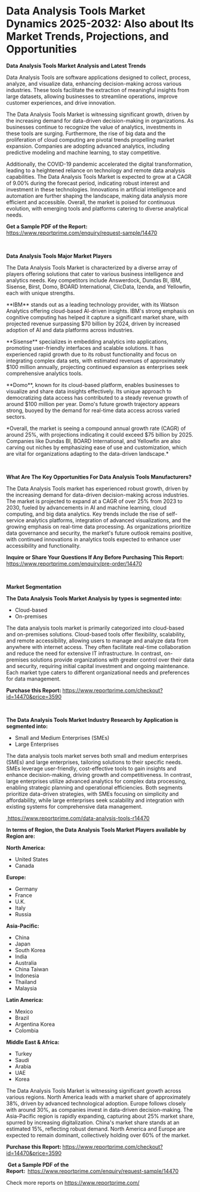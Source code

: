 <p><h1>Data Analysis Tools Market Dynamics 2025-2032: Also about Its Market Trends, Projections, and Opportunities</h1></p><p><strong>Data Analysis Tools Market Analysis and Latest Trends</strong></p>
<p><p>Data Analysis Tools are software applications designed to collect, process, analyze, and visualize data, enhancing decision-making across various industries. These tools facilitate the extraction of meaningful insights from large datasets, allowing businesses to streamline operations, improve customer experiences, and drive innovation.</p><p>The Data Analysis Tools Market is witnessing significant growth, driven by the increasing demand for data-driven decision-making in organizations. As businesses continue to recognize the value of analytics, investments in these tools are surging. Furthermore, the rise of big data and the proliferation of cloud computing are pivotal trends propelling market expansion. Companies are adopting advanced analytics, including predictive modeling and machine learning, to stay competitive.</p><p>Additionally, the COVID-19 pandemic accelerated the digital transformation, leading to a heightened reliance on technology and remote data analysis capabilities. The Data Analysis Tools Market is expected to grow at a CAGR of 9.00% during the forecast period, indicating robust interest and investment in these technologies. Innovations in artificial intelligence and automation are further shaping the landscape, making data analysis more efficient and accessible. Overall, the market is poised for continuous evolution, with emerging tools and platforms catering to diverse analytical needs.</p></p>
<p><strong>Get a Sample PDF of the Report:&nbsp;</strong> <a href="https://www.reportprime.com/enquiry/request-sample/14470?utm_campaign=2820&utm_medium=2&utm_source=Github&utm_content=ia&utm_term=20032025&utm_id=data-analysis-tools">https://www.reportprime.com/enquiry/request-sample/14470</a></p>
<p>&nbsp;</p>
<p><strong>Data Analysis Tools Major Market Players</strong></p>
<p><p>The Data Analysis Tools Market is characterized by a diverse array of players offering solutions that cater to various business intelligence and analytics needs. Key competitors include Answerdock, Dundas BI, IBM, Sisense, Birst, Domo, BOARD International, ClicData, Izenda, and Yellowfin, each with unique strengths.</p><p>**IBM** stands out as a leading technology provider, with its Watson Analytics offering cloud-based AI-driven insights. IBM's strong emphasis on cognitive computing has helped it capture a significant market share, with projected revenue surpassing $70 billion by 2024, driven by increased adoption of AI and data platforms across industries.</p><p>**Sisense** specializes in embedding analytics into applications, promoting user-friendly interfaces and scalable solutions. It has experienced rapid growth due to its robust functionality and focus on integrating complex data sets, with estimated revenues of approximately $100 million annually, projecting continued expansion as enterprises seek comprehensive analytics tools.</p><p>**Domo**, known for its cloud-based platform, enables businesses to visualize and share data insights effectively. Its unique approach to democratizing data access has contributed to a steady revenue growth of around $100 million per year. Domo's future growth trajectory appears strong, buoyed by the demand for real-time data access across varied sectors.</p><p>*Overall, the market is seeing a compound annual growth rate (CAGR) of around 25%, with projections indicating it could exceed $75 billion by 2025. Companies like Dundas BI, BOARD International, and Yellowfin are also carving out niches by emphasizing ease of use and customization, which are vital for organizations adapting to the data-driven landscape.*</p></p>
<p>&nbsp;</p>
<p><strong>What Are The Key Opportunities For Data Analysis Tools Manufacturers?</strong></p>
<p><p>The Data Analysis Tools market has experienced robust growth, driven by the increasing demand for data-driven decision-making across industries. The market is projected to expand at a CAGR of over 25% from 2023 to 2030, fueled by advancements in AI and machine learning, cloud computing, and big data analytics. Key trends include the rise of self-service analytics platforms, integration of advanced visualizations, and the growing emphasis on real-time data processing. As organizations prioritize data governance and security, the market's future outlook remains positive, with continued innovations in analytics tools expected to enhance user accessibility and functionality.</p></p>
<p><strong>Inquire or Share Your Questions If Any Before Purchasing This Report:</strong> <a href="https://www.reportprime.com/enquiry/pre-order/14470?utm_campaign=2820&utm_medium=2&utm_source=Github&utm_content=ia&utm_term=20032025&utm_id=data-analysis-tools">https://www.reportprime.com/enquiry/pre-order/14470</a></p>
<p>&nbsp;</p>
<p><strong>Market Segmentation</strong></p>
<p><strong>The Data Analysis Tools Market Analysis by types is segmented into:</strong></p>
<p><ul><li>Cloud-based</li><li>On-premises</li></ul></p>
<p><p>The data analysis tools market is primarily categorized into cloud-based and on-premises solutions. Cloud-based tools offer flexibility, scalability, and remote accessibility, allowing users to manage and analyze data from anywhere with internet access. They often facilitate real-time collaboration and reduce the need for extensive IT infrastructure. In contrast, on-premises solutions provide organizations with greater control over their data and security, requiring initial capital investment and ongoing maintenance. Each market type caters to different organizational needs and preferences for data management.</p></p>
<p><strong>Purchase this Report:&nbsp;</strong><a href="https://www.reportprime.com/checkout?id=14470&price=3590&utm_campaign=2820&utm_medium=2&utm_source=Github&utm_content=ia&utm_term=20032025&utm_id=data-analysis-tools">https://www.reportprime.com/checkout?id=14470&price=3590</a></p>
<p>&nbsp;</p>
<p><strong>The Data Analysis Tools Market Industry Research by Application is segmented into:</strong></p>
<p><ul><li>Small and Medium Enterprises (SMEs)</li><li>Large Enterprises</li></ul></p>
<p><p>The data analysis tools market serves both small and medium enterprises (SMEs) and large enterprises, tailoring solutions to their specific needs. SMEs leverage user-friendly, cost-effective tools to gain insights and enhance decision-making, driving growth and competitiveness. In contrast, large enterprises utilize advanced analytics for complex data processing, enabling strategic planning and operational efficiencies. Both segments prioritize data-driven strategies, with SMEs focusing on simplicity and affordability, while large enterprises seek scalability and integration with existing systems for comprehensive data management.</p></p>
<p><a href="https://www.reportprime.com/data-analysis-tools-r14470?utm_campaign=2820&utm_medium=2&utm_source=Github&utm_content=ia&utm_term=20032025&utm_id=data-analysis-tools">&nbsp;https://www.reportprime.com/data-analysis-tools-r14470</a></p>
<p><strong>In terms of Region, the Data Analysis Tools Market Players available by Region are:</strong></p>
<p>
    <p> <strong> North America: </strong>
        <ul>
            <li>United States</li>
            <li>Canada</li>
        </ul>
        </p> 
    <p> <strong> Europe: </strong>
        <ul>
            <li>Germany</li>
            <li>France</li>
            <li>U.K.</li>
            <li>Italy</li>
            <li>Russia</li>
        </ul>
        </p> 
    <p> <strong> Asia-Pacific: </strong>
        <ul>
            <li>China</li>
            <li>Japan</li>
            <li>South Korea</li>
            <li>India</li>
            <li>Australia</li>
            <li>China Taiwan</li>
            <li>Indonesia</li>
            <li>Thailand</li>
            <li>Malaysia</li>
        </ul>
        </p> 
    <p> <strong> Latin America: </strong>
        <ul>
            <li>Mexico</li>
            <li>Brazil</li>
            <li>Argentina Korea</li>
            <li>Colombia</li>
        </ul>
        </p> 
    <p> <strong> Middle East & Africa: </strong>
        <ul>
            <li>Turkey</li>
            <li>Saudi</li>
            <li>Arabia</li>
            <li>UAE</li>
            <li>Korea</li>
        </ul>
    </p>
    </p>
<p><p>The Data Analysis Tools Market is witnessing significant growth across various regions. North America leads with a market share of approximately 38%, driven by advanced technological adoption. Europe follows closely with around 30%, as companies invest in data-driven decision-making. The Asia-Pacific region is rapidly expanding, capturing about 25% market share, spurred by increasing digitalization. China's market share stands at an estimated 15%, reflecting robust demand. North America and Europe are expected to remain dominant, collectively holding over 60% of the market.</p></p>
<p><strong>Purchase this Report: </strong><a href="https://www.reportprime.com/checkout?id=14470&price=3590&utm_campaign=2820&utm_medium=2&utm_source=Github&utm_content=ia&utm_term=20032025&utm_id=data-analysis-tools">https://www.reportprime.com/checkout?id=14470&price=3590</a></p>
<p>&nbsp;<strong>Get a Sample PDF of the Report:&nbsp;&nbsp;</strong><a href="https://www.reportprime.com/enquiry/request-sample/14470?utm_campaign=2820&utm_medium=2&utm_source=Github&utm_content=ia&utm_term=20032025&utm_id=data-analysis-tools">https://www.reportprime.com/enquiry/request-sample/14470</a></p>
<p><strong></strong></p>
<p>Check more reports on <a href="https://www.reportprime.com/?utm_campaign=2820&utm_medium=2&utm_source=Github&utm_content=ia&utm_term=20032025&utm_id=data-analysis-tools">https://www.reportprime.com/</a></p>